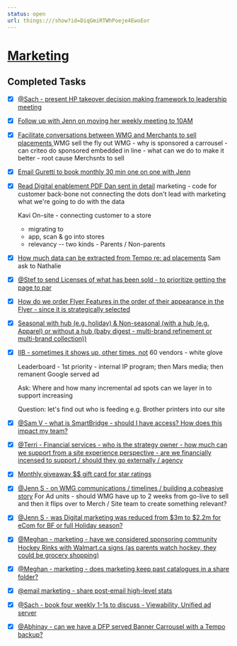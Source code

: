 ```yaml
---
status: open
url: things:///show?id=DiqGmiRTWhPoeje4EwoEor
---
```


# [Marketing](things:///show?id=DiqGmiRTWhPoeje4EwoEor)

## Completed Tasks

- [x] [@Sach - present HP takeover decision making framework to leadership meeting ](things:///show?id=KZrRvWW3x6VY7iW64TmEKT)
- [x] [Follow up with Jenn on moving her weekly meeting to 10AM](things:///show?id=DjTXFQcxABfdjBeK7cGuMd)
- [x] [Facilitate conversations between WMG and Merchants to sell placements ](things:///show?id=7NaYeWYrFw1ADLC8P5to4M)
	WMG sell the fly out
	WMG - why is sponsored a carrousel - can criteo do sponsored embedded in line - what can we do to make it better - root cause 
	Merchsnts to sell 
- [x] [Email Guretti to book monthly 30 min one on one with Jenn](things:///show?id=1z9tSkYfDL5GYzty4skWf)
- [x] [Read Digital enablement PDF Dan sent in detail](things:///show?id=A32gzQaw5JiSn16f1Tef5v)
	marketing - code for customer back-bone
	not connecting the dots
	don't lead with marketing
	what we're going to do with the data
	
	Kavi
	On-site - connecting customer to a store
	- migrating to 
	- app, scan & go into stores
	- relevancy -- two kinds - Parents / Non-parents
- [x] [How much data can be extracted from Tempo re: ad placements](things:///show?id=AZZiZbmxn4aRYkPDted6QX)
	Sam ask to Nathalie
- [x] [@Stef to send Licenses of what has been sold - to prioritize getting the page to par](things:///show?id=LXNxz7Uzbr3iYpDYsNZcxR)
- [x] [How do we order Flyer Features in the order of their appearance in the Flyer - since it is strategically selected](things:///show?id=8He5tbmYQ2EDoWPosVDMcj)
- [x] [Seasonal with hub (e.g. holiday) & Non-seasonal (with a hub (e.g. Apparel) or without a hub (baby digest - multi-brand refinement or multi-brand collection))](things:///show?id=E37rC1khYx9yrHkYTf7E1Q)
- [x] [IIB - sometimes it shows up, other times, not](things:///show?id=6hPovZ5khziQKm5Waeg64r)
	60 vendors - white glove
	
	Leaderboard - 1st priority - internal IP program; then Mars media; then remanent Google served ad
	
	Ask:
	Where and how many incremental ad spots can we layer in to support increasing 
	
	
	Question: let's find out who is feeding e.g. Brother printers into our site
	
- [x] [@Sam V - what is SmartBridge - should I have access? How does this impact my team?](things:///show?id=3n6UE8eUvYdVyGnQ3NHTu5)
- [x] [@Terri - Financial services - who is the strategy owner - how much can we support from a site experience perspective - are we financially incensed to support / should they go externally / agency ](things:///show?id=QadbuYSD3rN5HrJzhCeEMy)
- [x] [Monthly giveaway $$ gift card for star ratings ](things:///show?id=A5qTQti22PRTSsuLRxh6Uf)
- [x] [@Jenn S - on WMG communications / timelines / building a coheasive story](things:///show?id=WUJgRr2RNeNCgcAS6X3rF8)
	For Ad units - should WMG have up to 2 weeks from go-live to sell and then it flips over to Merch / Site team to create something relevant? 
- [x] [@Jenn S - was Digital marketing was reduced from $3m to $2.2m for eCom for BF or full Holiday season?](things:///show?id=EDgqE2KB5qwFfgZUc4v56X)
- [x] [@Meghan - marketing - have we considered sponsoring community Hockey Rinks with Walmart.ca signs (as parents watch hockey, they could be grocery shopping)](things:///show?id=CodJw3jmo9K5rb55ShZLEm)
- [x] [@Meghan - marketing - does marketing keep past catalogues in a share folder? ](things:///show?id=V86MzVPs24jsLt7aMqy2sA)
- [x] [@email marketing - share post-email high-level stats](things:///show?id=SJKVr5U39AFT6u6boV63T5)
- [x] [@Sach - book four weekly 1-1s to discuss - Viewability, Unified ad server](things:///show?id=CYnHmVj6vwXX2rDFTeiboq)
- [x] [@Abhinay - can we have a DFP served Banner Carrousel with a Tempo backup?](things:///show?id=8rxEcnY4WjQU4Psc97n1ja)
